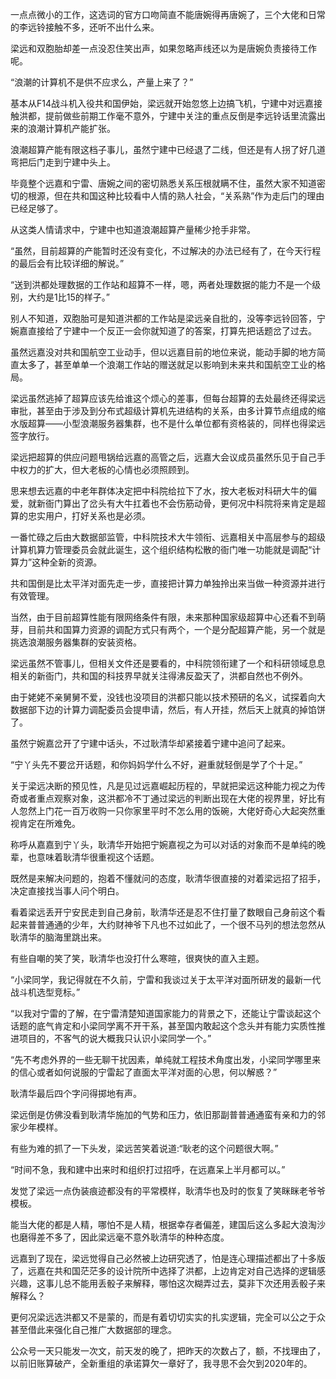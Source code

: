 一点点微小的工作，这选词的官方口吻简直不能唐婉得再唐婉了，三个大佬和日常的李远铃接触不多，还听不出什么来。

梁远和双胞胎却差一点没忍住笑出声，如果忽略声线还以为是唐婉负责接待工作呢。

“浪潮的计算机不是供不应求么，产量上来了？”

基本从F14战斗机入役共和国伊始，梁远就开始忽悠上边搞飞机，宁建中对远嘉接触洪都，提前做些前期工作毫不意外，宁建中关注的重点反倒是李远铃话里流露出来的浪潮计算机产能扩张。

浪潮超算产能有限这档子事儿，虽然宁建中已经退了二线，但还是有人拐了好几道弯把后门走到宁建中头上。

毕竟整个远嘉和宁雷、唐婉之间的密切熟悉关系压根就瞒不住，虽然大家不知道密切的根源，但在共和国这种比较看中人情的熟人社会，“关系熟”作为走后门的理由已经足够了。

从这类人情请求中，宁建中也知道浪潮超算产量稀少抢手非常。

“虽然，目前超算的产能暂时还没有变化，不过解决的办法已经有了，在今天行程的最后会有比较详细的解说。”

“送到洪都处理数据的工作站和超算不一样，嗯，两者处理数据的能力不是一个级别，大约是1比15的样子。”

别人不知道，双胞胎可是知道洪都的工作站是梁远亲自批的，没等李远铃回答，宁婉嘉直接给了宁建中一个反正一会你就知道了的答案，打算先把话题岔了过去。

虽然远嘉没对共和国航空工业动手，但以远嘉目前的地位来说，能动手脚的地方简直太多了，甚至单单一个浪潮工作站的赠送就足以影响到未来共和国航空工业的格局。

梁远虽然逃掉了超算应该先给谁这个烦心的差事，但每台超算的去处最终还得梁远审批，甚至由于涉及到分布式超级计算机先进结构的关系，由多计算节点组成的缩水版超算——小型浪潮服务器集群，也不是什么单位都有资格装的，同样也得梁远签字放行。

梁远把超算的供应问题甩锅给远嘉的高管之后，远嘉大会议成员虽然乐见于自己手中权力的扩大，但大老板的心情也必须照顾到。

思来想去远嘉的中老年群体决定把中科院给拉下了水，按大老板对科研大牛的偏爱，就新衙门算出了岔头有大牛扛着也不会伤筋动骨，更何况中科院将来肯定是超算的忠实用户，打好关系也是必须。

一番忙碌之后由大数据部监管，中科院技术大牛领衔、远嘉相关中高层参与的超级计算机算力管理委员会就此诞生，这个组织结构松散的衙门唯一功能就是调配“计算力”这种全新的资源。

共和国倒是比太平洋对面先走一步，直接把计算力单独拎出来当做一种资源并进行有效管理。

当然，由于目前超算性能有限网络条件有限，未来那种国家级超算中心还看不到萌芽，目前共和国算力资源的调配方式只有两个，一个是分配超算产能，另一个就是挑选浪潮服务器集群的安装资格。

梁远虽然不管事儿，但相关文件还是要看的，中科院领衔建了一个和科研领域息息相关的新衙门，共和国的科技界早就关注得沸反盈天了，洪都自然也不例外。

由于姥姥不亲舅舅不爱，没钱也没项目的洪都只能以技术预研的名义，试探着向大数据部下边的计算力调配委员会提申请，然后，有人开挂，然后天上就真的掉馅饼了。

虽然宁婉嘉岔开了宁建中话头，不过耿清华却紧接着宁建中追问了起来。

“宁丫头先不要岔开话题，和你妈妈学什么不好，避重就轻倒是学了个十足。”

关于梁远决断的预见性，凡是见过远嘉崛起历程的，早就把梁远这种能力视之为传奇或者重点观察对象，这洪都冷不丁通过梁远的判断出现在大佬的视界里，好比有人忽然上门花一百万收购一只你家里平时不怎么用的饭碗，大佬好奇心大起突然重视肯定在所难免。

称呼从嘉嘉到宁丫头，耿清华开始把宁婉嘉视之为可以对话的对象而不是单纯的晚辈，也意味着耿清华很重视这个话题。

既然是来解决问题的，抱着不懂就问的态度，耿清华很直接的对着梁远招了招手，决定直接找当事人问个明白。

看着梁远丢开宁安民走到自己身前，耿清华还是忍不住打量了数眼自己身前这个看起来普普通通的少年，大约财神爷下凡也不过如此了，一个很不马列的想法忽然从耿清华的脑海里跳出来。

有些自嘲的笑了笑，耿清华也没打什么寒暄，很爽快的直入主题。

“小梁同学，我记得就在不久前，宁雷和我谈过关于太平洋对面所研发的最新一代战斗机选型竞标。”

“以我对宁雷的了解，在宁雷清楚知道国家能力的背景之下，还能让宁雷谈起这个话题的底气肯定和小梁同学离不开干系，甚至国内敢起这个念头并有能力实质性推进项目的，不客气的说大概我只认识小梁同学一个。”

“先不考虑外界的一些无聊干扰因素，单纯就工程技术角度出发，小梁同学哪里来的信心或者如何说服的宁雷起了直面太平洋对面的心思，何以解惑？”

耿清华最后四个字问得掷地有声。

梁远倒是仿佛没看到耿清华施加的气势和压力，依旧那副普普通通蛮有亲和力的邻家少年模样。

有些为难的抓了一下头发，梁远苦笑着说道:“耿老的这个问题很大啊。”

“时间不急，我和建中出来时和组织打过招呼，在远嘉呆上半月都可以。”

发觉了梁远一点伪装痕迹都没有的平常模样，耿清华也及时的恢复了笑眯眯老爷爷模板。

能当大佬的都是人精，哪怕不是人精，根据幸存者偏差，建国后这么多起大浪淘沙也磨得差不多了，因此梁远毫不意外耿清华的种种态度。

远嘉到了现在，梁远觉得自己必然被上边研究透了，怕是连心理描述都出了十多版了，远嘉在共和国茫茫多的设计院所中选择了洪都，上边肯定对自己选择的逻辑感兴趣，这事儿总不能用丢骰子来解释，哪怕这次糊弄过去，莫非下次还用丢骰子来解释么？

更何况梁远选洪都又不是蒙的，而是有着切切实实的扎实逻辑，完全可以公之于众甚至借此来强化自己推广大数据部的理念。

公众号一天只能发一次文，前天发的晚了，把昨天的次数占了，额，不找理由了，以前旧账算破产，全新重组的承诺算欠一章好了，我寻思不会欠到2020年的。